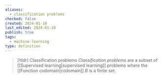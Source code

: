 ```yaml
---
aliases:
  - classification problems
checked: false
created: 2024-01-10
last_edited: 2024-01-10
publish: true
tags:
  - machine-learning
type: definition
---
```

>[!tldr] Classification problems
>*Classification problems* are a subset of [[Supervised learning|supervised learning]] problems where the [[Function codomain|codomain]] $B$ is a finite set.

